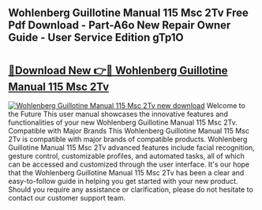 ## Wohlenberg Guillotine Manual 115 Msc 2Tv Free Pdf Download - Part-A6o New Repair Owner Guide - User Service Edition gTp1O

# <h2><a href="http://bc74929.oget.top/?id=Wohlenberg+Guillotine+Manual+115+Msc+2Tv">🔗Download New 👉🔴 Wohlenberg Guillotine Manual 115 Msc 2Tv</a></h2>

[![Wohlenberg Guillotine Manual 115 Msc 2Tv new download](https://i.imgur.com/5g1atiW.png)](http://bc74929.oget.top/?id=Wohlenberg+Guillotine+Manual+115+Msc+2Tv)
Welcome to the Future This user manual showcases the innovative features and functionalities of your new Wohlenberg Guillotine Manual 115 Msc 2Tv. Compatible with Major Brands This Wohlenberg Guillotine Manual 115 Msc 2Tv is compatible with major brands of compatible products. Wohlenberg Guillotine Manual 115 Msc 2Tv advanced features include facial recognition, gesture control, customizable profiles, and automated tasks, all of which can be accessed and customized through the user interface. It's our hope that the Wohlenberg Guillotine Manual 115 Msc 2Tv has been a clear and easy-to-follow guide in helping you get started with your new product. Should you require any assistance or clarification, please do not hesitate to contact our customer support team.
